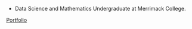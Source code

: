 - Data Science and Mathematics Undergraduate at Merrimack College.

[Portfolio]("patrick-norcross.github.io/Portfolio")
